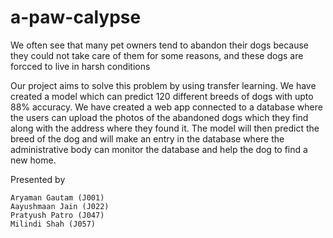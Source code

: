 # a-paw-calypse

We often see that many pet owners tend to abandon their dogs because they could not take care of them for some reasons, and these dogs are forcced to live in harsh conditions 

Our project aims to solve this problem by using transfer learning. We have created a model which can predict 120 different breeds of dogs with upto 88% accuracy. We have created a web app connected to a database where the users can upload the photos of the abandoned dogs which they find along with the address where they found it. The model will then predict the breed of the dog and will make an entry in the database where the administrative body can monitor the database and help the dog to find a new home.

Presented by
```
Aryaman Gautam (J001)
Aayushmaan Jain (J022)
Pratyush Patro (J047)
Milindi Shah (J057)
```
